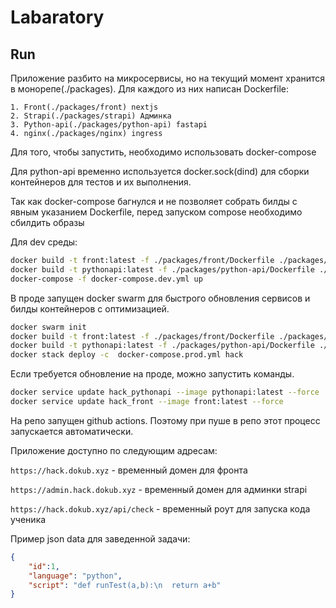 # Labaratory
## Run

Приложение разбито на микросервисы, но на текущий момент хранится в монорепе(./packages). Для каждого из них написан Dockerfile:
```
1. Front(./packages/front) nextjs
2. Strapi(./packages/strapi) Админка
3. Python-api(./packages/python-api) fastapi
4. nginx(./packages/nginx) ingress
```


Для того, чтобы запустить, необходимо использовать docker-compose

Для python-api временно используется docker.sock(dind) для сборки контейнеров для тестов и их выполнения.

Так как docker-compose багнулся и не позволяет собрать билды с явным указанием Dockerfile, перед запуском compose необходимо сбилдить образы

Для dev среды: 
```bash
docker build -t front:latest -f ./packages/front/Dockerfile ./packages/front/
docker build -t pythonapi:latest -f ./packages/python-api/Dockerfile ./packages/python-api/
docker-compose -f docker-compose.dev.yml up
```

В проде запущен docker swarm для быстрого обновления сервисов и билды контейнеров с оптимизацией.

```bash
docker swarm init
docker build -t front:latest -f ./packages/front/Dockerfile ./packages/front/
docker build -t pythonapi:latest -f ./packages/python-api/Dockerfile ./packages/python-api/
docker stack deploy -c  docker-compose.prod.yml hack
```

Если требуется обновление на проде, можно запустить команды.
```bash
docker service update hack_pythonapi --image pythonapi:latest --force
docker service update hack_front --image front:latest --force
```
На репо запущен github actions. Поэтому при пуше в репо этот процесс запускается автоматически.

Приложение доступно по следующим адресам:

`https://hack.dokub.xyz` - временный домен для фронта

`https://admin.hack.dokub.xyz` - временный домен для админки strapi

`https://hack.dokub.xyz/api/check` - временный роут для запуска кода ученика

Пример json data для заведенной задачи:
```json
{
    "id":1,
    "language": "python",
    "script": "def runTest(a,b):\n  return a+b"
}
```